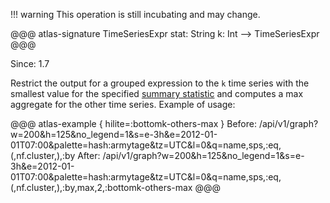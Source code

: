 !!! warning
    This operation is still incubating and may change.

@@@ atlas-signature
TimeSeriesExpr
stat: String
k: Int
-->
TimeSeriesExpr
@@@

Since: 1.7

Restrict the output for a grouped expression to the `k` time series with the smallest value
for the specified [summary statistic](stat.md) and computes a max aggregate for the other
time series. Example of usage:

@@@ atlas-example { hilite=:bottomk-others-max }
Before: /api/v1/graph?w=200&h=125&no_legend=1&s=e-3h&e=2012-01-01T07:00&palette=hash:armytage&tz=UTC&l=0&q=name,sps,:eq,(,nf.cluster,),:by
After: /api/v1/graph?w=200&h=125&no_legend=1&s=e-3h&e=2012-01-01T07:00&palette=hash:armytage&tz=UTC&l=0&q=name,sps,:eq,(,nf.cluster,),:by,max,2,:bottomk-others-max
@@@
